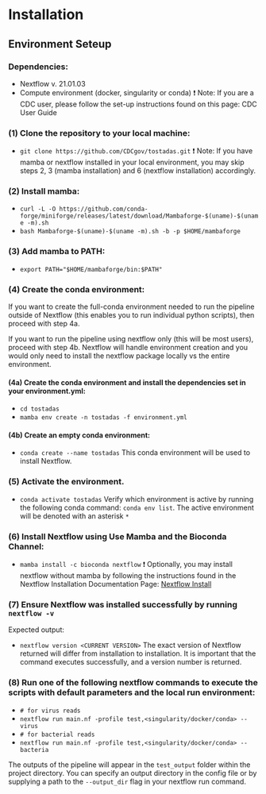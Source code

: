 # Installation

## Environment Seteup
### Dependencies:
- Nextflow v. 21.01.03
- Compute environment (docker, singularity or conda)
❗ Note: If you are a CDC user, please follow the set-up instructions found on this page: CDC User Guide

### (1) Clone the repository to your local machine:
* `git clone https://github.com/CDCgov/tostadas.git`
❗ Note: If you have mamba or nextflow installed in your local environment, you may skip steps 2, 3 (mamba installation) and 6 (nextflow installation) accordingly.

### (2) Install mamba:
* `curl -L -O https://github.com/conda-forge/miniforge/releases/latest/download/Mambaforge-$(uname)-$(uname -m).sh`
* `bash Mambaforge-$(uname)-$(uname -m).sh -b -p $HOME/mambaforge`
### (3) Add mamba to PATH:
* `export PATH="$HOME/mambaforge/bin:$PATH"`
### (4) Create the conda environment:
If you want to create the full-conda environment needed to run the pipeline outside of Nextflow (this enables you to run individual python scripts), then proceed with step 4a.

If you want to run the pipeline using nextflow only (this will be most users), proceed with step 4b. Nextflow will handle environment creation and you would only need to install the nextflow package locally vs the entire environment.

#### (4a) Create the conda environment and install the dependencies set in your environment.yml:

* `cd tostadas`
* `mamba env create -n tostadas -f environment.yml`  
#### (4b) Create an empty conda environment:

* `conda create --name tostadas`
This conda environment will be used to install Nextflow.

### (5) Activate the environment.
* `conda activate tostadas`
Verify which environment is active by running the following conda command: `conda env list`. The active environment will be denoted with an asterisk `*`

### (6) Install Nextflow using Use Mamba and the Bioconda Channel:
* `mamba install -c bioconda nextflow`
❗ Optionally, you may install nextflow without mamba by following the instructions found in the Nextflow Installation Documentation Page: [Nextflow Install](https://www.nextflow.io/docs/latest/getstarted.html)

### (7) Ensure Nextflow was installed successfully by running `nextflow -v`
Expected output:

* `nextflow version <CURRENT VERSION>`
The exact version of Nextflow returned will differ from installation to installation. It is important that the command executes successfully, and a version number is returned.

### (8) Run one of the following nextflow commands to execute the scripts with default parameters and the local run environment:
* `# for virus reads`
* `nextflow run main.nf -profile test,<singularity/docker/conda> --virus`
* `# for bacterial reads`
* `nextflow run main.nf -profile test,<singularity/docker/conda> --bacteria`

The outputs of the pipeline will appear in the `test_output` folder within the project directory. You can specify an output directory in the config file or by supplying a path to the `--output_dir` flag in your nextflow run command.